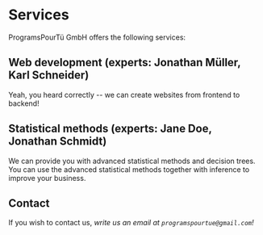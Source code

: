 # Services

ProgramsPourTü GmbH offers the following services:

## Web development (experts: Jonathan Müller, Karl Schneider)

Yeah, you heard correctly -- we can create websites from frontend to backend!

## Statistical methods (experts: Jane Doe, Jonathan Schmidt)

We can provide you with advanced statistical methods
and decision trees. You can use the advanced statistical methods
together with inference to improve your business.

## Contact

If you wish to contact us, _write us an email at `programspourtue@gmail.com`!_
